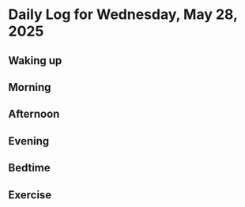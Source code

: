 # Daily Log for Wednesday, May 28, 2025

## Waking up

## Morning

## Afternoon

## Evening

## Bedtime

## Exercise
